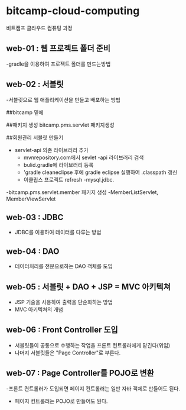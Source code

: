 # bitcamp-cloud-computing
비트캠프 클라우드 컴퓨팅 과정

## web-01 : 웹 프로젝트 폴더 준비 
-gradle을 이용하여 프로젝트 폴더를 만드는방법

## web-02 : 서블릿
-서블릿으로 웹 애플리케이션을 만들고 배포하는 방법

##bitcamp 밑에

##패키지 생성
bitcamp.pms.servlet 패키지생성


##회원관리 서블릿 만들기
- servlet-api 의존 라이브러리 추가
    - mvnrepository.com에서 sevlet -api 라이브러리 검색
    - bulid.gradle에 라이브러리 등록
    - 'gradle cleaneclipse 후에 gradle eclipse 실행하여 .classpath 갱신
    - 이클립스 프로젝트 refresh
-mysql.jdbc.

-bitcamp.pms.servlet.member 패키지 생성
-MemberListServlet, MemberViewServlet





## web-03 : JDBC 
- JDBC를 이용하여 데이터를 다루는 방법

## web-04 : DAO
- 데이터처리를 전문으로하는 DAO 객체를 도입

## web-05 : 서블릿 + DAO + JSP = MVC 아키텍쳐 
- JSP 기술을 사용하여 출력을 단순화하는 방법
- MVC 아키텍쳐의 개념

## web-06 : Front Controller 도입
- 서블릿들이 공통으로 수행하는 작업을 프론트 컨트롤러에게 맡긴다(위임)
- 나머지 서블릿들은 "Page Controller"로 부른다.

## web-07 : Page Controller를 POJO로 변환
-프론트 컨트롤러가 도입되면 페이지 컨트롤러는 일반 자바 객체로 만들어도 된다.
- 페이지 컨트롤러는 POJO로 만들어도 된다.

